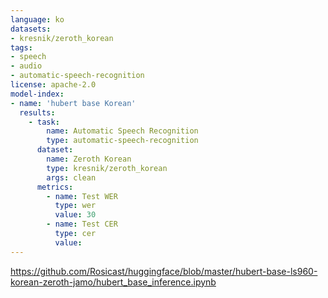 ```yaml
---
language: ko
datasets:
- kresnik/zeroth_korean
tags:
- speech
- audio
- automatic-speech-recognition
license: apache-2.0
model-index:
- name: 'hubert base Korean'
  results: 
    - task:
        name: Automatic Speech Recognition
        type: automatic-speech-recognition
      dataset:
        name: Zeroth Korean
        type: kresnik/zeroth_korean
        args: clean
      metrics:
        - name: Test WER
          type: wer
          value: 30
        - name: Test CER
          type: cer
          value: 
---
```



https://github.com/Rosicast/huggingface/blob/master/hubert-base-ls960-korean-zeroth-jamo/hubert_base_inference.ipynb